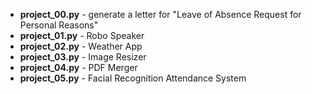 - **project_00.py** - generate a letter for "Leave of Absence Request for Personal Reasons"
- **project_01.py** - Robo Speaker
- **project_02.py** - Weather App
- **project_03.py** - Image Resizer
- **project_04.py** - PDF Merger
- **project_05.py** - Facial Recognition Attendance System
